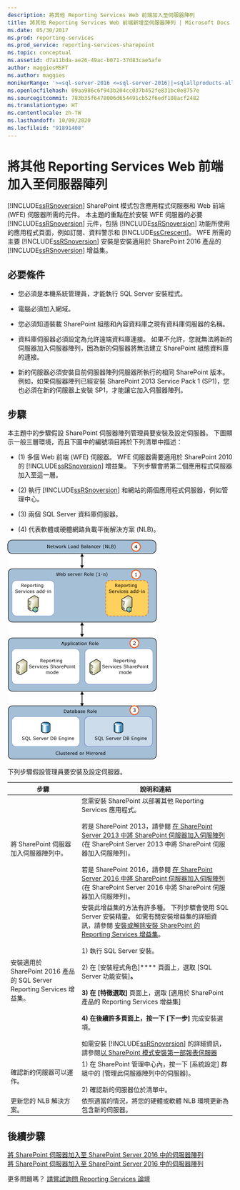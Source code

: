 ```yaml
---
description: 將其他 Reporting Services Web 前端加入至伺服器陣列
title: 將其他 Reporting Services Web 前端新增至伺服器陣列 | Microsoft Docs
ms.date: 05/30/2017
ms.prod: reporting-services
ms.prod_service: reporting-services-sharepoint
ms.topic: conceptual
ms.assetid: d7a11bda-ae26-49ac-b071-37d83cae5afe
author: maggiesMSFT
ms.author: maggies
monikerRange: '>=sql-server-2016 <=sql-server-2016||=sqlallproducts-allversions'
ms.openlocfilehash: 09aa986c6f943b204cc037b452fe831bc0e8757e
ms.sourcegitcommit: 783b35f6478006d654491cb52f6edf108acf2482
ms.translationtype: HT
ms.contentlocale: zh-TW
ms.lasthandoff: 10/09/2020
ms.locfileid: "91891408"
---
```

# <a name="add-an-additional-reporting-services-web-front-end-to-a-farm"></a>將其他 Reporting Services Web 前端加入至伺服器陣列
  [!INCLUDE[ssRSnoversion](../../includes/ssrsnoversion-md.md)] SharePoint 模式包含應用程式伺服器和 Web 前端 (WFE) 伺服器所需的元件。 本主題的重點在於安裝 WFE 伺服器的必要 [!INCLUDE[ssRSnoversion](../../includes/ssrsnoversion-md.md)] 元件，包括 [!INCLUDE[ssRSnoversion](../../includes/ssrsnoversion-md.md)] 功能所使用的應用程式頁面，例如訂閱、資料警示和 [!INCLUDE[ssCrescent](../../includes/sscrescent-md.md)]。 WFE 所需的主要 [!INCLUDE[ssRSnoversion](../../includes/ssrsnoversion-md.md)] 安裝是安裝適用於 SharePoint 2016 產品的 [!INCLUDE[ssRSnoversion](../../includes/ssrsnoversion-md.md)] 增益集。  
  
## <a name="prerequisites"></a>必要條件  
  
-   您必須是本機系統管理員，才能執行 SQL Server 安裝程式。  
  
-   電腦必須加入網域。  
  
-   您必須知道裝載 SharePoint 組態和內容資料庫之現有資料庫伺服器的名稱。  
  
-   資料庫伺服器必須設定為允許遠端資料庫連接。  如果不允許，您就無法將新的伺服器加入伺服器陣列，因為新的伺服器將無法建立 SharePoint 組態資料庫的連接。  
  
-   新的伺服器必須安裝目前伺服器陣列伺服器所執行的相同 SharePoint 版本。 例如，如果伺服器陣列已經安裝 SharePoint 2013 Service Pack 1 (SP1)，您也必須在新的伺服器上安裝 SP1，才能讓它加入伺服器陣列。  
  
## <a name="steps"></a>步驟  
 本主題中的步驟假設 SharePoint 伺服器陣列管理員要安裝及設定伺服器。 下圖顯示一般三層環境，而且下圖中的編號項目將於下列清單中描述：  
  
-   (1) 多個 Web 前端 (WFE) 伺服器。 WFE 伺服器需要適用於 SharePoint 2010 的 [!INCLUDE[ssRSnoversion](../../includes/ssrsnoversion-md.md)] 增益集。 下列步驟會將第二個應用程式伺服器加入至這一層。  
  
-   (2) 執行 [!INCLUDE[ssRSnoversion](../../includes/ssrsnoversion-md.md)] 和網站的兩個應用程式伺服器，例如管理中心。  
  
-   (3) 兩個 SQL Server 資料庫伺服器。  
  
-   (4) 代表軟體或硬體網路負載平衡解決方案 (NLB)。  
  
 ![將 SSRS 新增至新的 SharePoint WFE](../../reporting-services/install-windows/media/rs-sharepointscale-wfe.gif "將 SSRS 新增至新的 SharePoint WFE")  
  
 下列步驟假設管理員要安裝及設定伺服器。  
  
|步驟|說明和連結|  
|----------|--------------------------|  
|將 SharePoint 伺服器加入伺服器陣列中。|您需安裝 SharePoint 以部署其他 Reporting Services 應用程式。<br/><br/>若是 SharePoint 2013，請參閱 [在 SharePoint Server 2013 中將 SharePoint 伺服器加入伺服陣列](/SharePoint/install/add-web-or-application-server-to-the-farm)(在 SharePoint Server 2013 中將 SharePoint 伺服器加入伺服陣列)。<br/><br/>若是 SharePoint 2016，請參閱 [在 SharePoint Server 2016 中將 SharePoint 伺服器加入伺服陣列](/SharePoint/install/add-a-server-to-a-sharepoint-server-2016-farm)(在 SharePoint Server 2016 中將 SharePoint 伺服器加入伺服陣列)。|  
|安裝適用於 SharePoint 2016 產品的 SQL Server Reporting Services 增益集。|安裝此增益集的方法有許多種。 下列步驟會使用 SQL Server 安裝精靈。 如需有關安裝增益集的詳細資訊，請參閱 [安裝或解除安裝 SharePoint 的 Reporting Services 增益集](../../reporting-services/install-windows/install-or-uninstall-the-reporting-services-add-in-for-sharepoint.md)。<br /><br /> 1) 執行 SQL Server 安裝。<br /><br /> 2) 在 [安裝程式角色]**** 頁面上，選取 [SQL Server 功能安裝]****。<br /><br /> 3) 在 [特徵選取]**** 頁面上，選取 [適用於 SharePoint 產品的 Reporting Services 增益集]****<br /><br /> 4) 在後續許多頁面上，按一下 [下一步]**** 完成安裝選項。<br /><br/>如需安裝 [!INCLUDE[ssRSnoversion](../../includes/ssrsnoversion-md.md)] 的詳細資訊，請參閱[以 SharePoint 模式安裝第一部報表伺服器](install-the-first-report-server-in-sharepoint-mode.md)|  
|確認新的伺服器可以運作。|1) 在 SharePoint 管理中心內，按一下 [系統設定] 群組中的 [管理此伺服器陣列中的伺服器]。<br /><br /> 2) 確認新的伺服器位於清單中。|  
|更新您的 NLB 解決方案。|依照適當的情況，將您的硬體或軟體 NLB 環境更新為包含新的伺服器。|  

## <a name="next-steps"></a>後續步驟

[將 SharePoint 伺服器加入至 SharePoint Server 2016 中的伺服器陣列](/SharePoint/install/add-a-server-to-a-sharepoint-server-2016-farm)  
[將 SharePoint 伺服器加入至 SharePoint Server 2016 中的伺服器陣列](/SharePoint/install/add-web-or-application-server-to-the-farm)

更多問題嗎？ [請嘗試詢問 Reporting Services 論壇](https://go.microsoft.com/fwlink/?LinkId=620231)